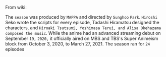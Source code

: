 From wiki:

The ```season``` was produced by ```MAPPA``` and directed by ```Sunghoo``` ```Park```. ```Hiroshi``` Seko wrote the scripts for every episode, Tadashi Hiramatsu designed the characters, and ```Hiroaki Tsutsumi, Yoshimasa Terui, and Alisa Okehazama composed the music```. While the anime had an advanced streaming debut on September ```19,``` ```2020,``` it officially aired on MBS and TBS's Super Animeism block from October 3, 2020, to March 27, 2021. The season ran for ```24``` episodes
